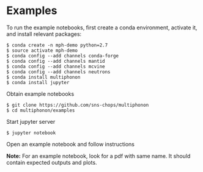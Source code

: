 # Examples

To run the example notebooks, first create a conda environment, activate it, and install relevant packages:

    $ conda create -n mph-demo python=2.7
    $ source activate mph-demo
    $ conda config --add channels conda-forge
    $ conda config --add channels mantid
    $ conda config --add channels mcvine
    $ conda config --add channels neutrons
    $ conda install multiphonon
    $ conda install jupyter
    
Obtain example notebooks

    $ git clone https://github.com/sns-chops/multiphonon
    $ cd multiphonon/examples
    
Start jupyter server

    $ jupyter notebook
    
Open an example notebook and follow instructions

**Note:** For an example notebook, look for a pdf with same name. It should contain expected outputs and plots.
